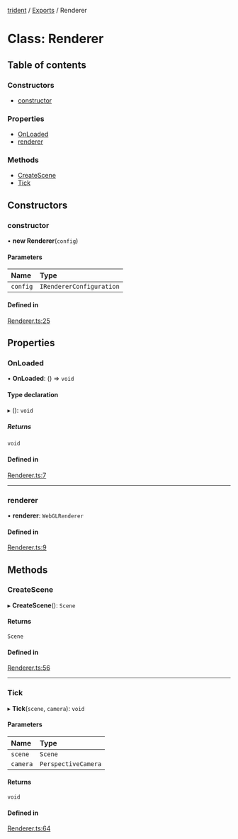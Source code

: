 [trident](../README.md) / [Exports](../modules.md) / Renderer

# Class: Renderer

## Table of contents

### Constructors

- [constructor](Renderer.md#constructor)

### Properties

- [OnLoaded](Renderer.md#onloaded)
- [renderer](Renderer.md#renderer)

### Methods

- [CreateScene](Renderer.md#createscene)
- [Tick](Renderer.md#tick)

## Constructors

### constructor

• **new Renderer**(`config`)

#### Parameters

| Name | Type |
| :------ | :------ |
| `config` | `IRendererConfiguration` |

#### Defined in

[Renderer.ts:25](https://github.com/AIFanatic/Trident/blob/44c915e/src/Renderer.ts#L25)

## Properties

### OnLoaded

• **OnLoaded**: () => `void`

#### Type declaration

▸ (): `void`

##### Returns

`void`

#### Defined in

[Renderer.ts:7](https://github.com/AIFanatic/Trident/blob/44c915e/src/Renderer.ts#L7)

___

### renderer

• **renderer**: `WebGLRenderer`

#### Defined in

[Renderer.ts:9](https://github.com/AIFanatic/Trident/blob/44c915e/src/Renderer.ts#L9)

## Methods

### CreateScene

▸ **CreateScene**(): `Scene`

#### Returns

`Scene`

#### Defined in

[Renderer.ts:56](https://github.com/AIFanatic/Trident/blob/44c915e/src/Renderer.ts#L56)

___

### Tick

▸ **Tick**(`scene`, `camera`): `void`

#### Parameters

| Name | Type |
| :------ | :------ |
| `scene` | `Scene` |
| `camera` | `PerspectiveCamera` |

#### Returns

`void`

#### Defined in

[Renderer.ts:64](https://github.com/AIFanatic/Trident/blob/44c915e/src/Renderer.ts#L64)
